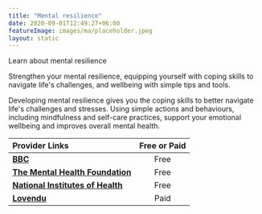 ```yaml
---
title: "Mental resilience"
date: 2020-09-01T12:49:27+06:00
featureImage: images/ma/placeholder.jpeg
layout: static
---
```


Learn about mental resilience

Strengthen your mental resilience, equipping yourself with coping skills to navigate life's challenges, and wellbeing with simple tips and tools. 

Developing mental resilience gives you the coping skills to better navigate life's challenges and stresses. Using simple actions and behaviours, including mindfulness and self-care practices, support your emotional wellbeing and improves overall mental health.

| Provider Links      | Free or Paid  |  
| :-----------          | :--------------:      |  
| [**BBC**](https://www.bbc.co.uk/programmes/articles/YfRzhXDKSZQxFVn30TlXBj/your-mental-health-toolkit) | Free  | 
| [**The Mental Health Foundation**](https://www.mentalhealth.org.uk/explore-mental-health/publications/emotional-resilience-toolkit) | Free  | 
| [**National Institutes of Health**](https://www.nih.gov/health-information/emotional-wellness-toolkit) | Free  | 
| [**Lovendu**](https://www.awin1.com/cread.php?awinmid=25994&awinaffid=1198638&ued=https%3A%2F%2Flovendu.co.uk%2F) | Paid | 
  

<br/><br/>






